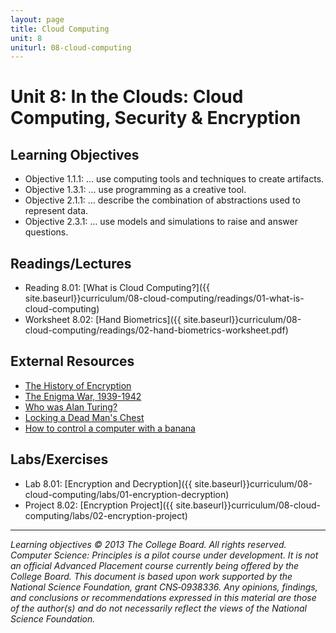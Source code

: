 ```yaml
---
layout: page
title: Cloud Computing
unit: 8
uniturl: 08-cloud-computing
---
```



Unit 8: In the Clouds: Cloud Computing, Security & Encryption
========================================


Learning Objectives
-------------------
 * Objective 1.1.1: … use computing tools and techniques to create artifacts.
 * Objective 1.3.1: … use programming as a creative tool.
 * Objective 2.1.1: … describe the combination of abstractions used to represent data.
 * Objective 2.3.1: … use models and simulations to raise and answer questions.

Readings/Lectures
-----------------
 * Reading 8.01: [What is Cloud Computing?]({{ site.baseurl}}curriculum/08-cloud-computing/readings/01-what-is-cloud-computing)
 * Worksheet 8.02: [Hand Biometrics]({{ site.baseurl}}curriculum/08-cloud-computing/readings/02-hand-biometrics-worksheet.pdf)
 
External Resources
-----------------
 * [The History of Encryption](http://visual.ly/history-encryption)
 * [The Enigma War, 1939-1942](http://www.turing.org.uk/scrapbook/ww2.html)
 * [Who was Alan Turing?](http://www.cs4fn.org/magazine/magazine14.php)
 * [Locking a Dead Man's Chest](http://www.cs4fn.org/binary/lock/)
 * [How to control a computer with a banana](http://www.cnn.com/2013/04/05/tech/innovation/jay-silver-makey/index.html)

Labs/Exercises
--------------
 * Lab 8.01: [Encryption and Decryption]({{ site.baseurl}}curriculum/08-cloud-computing/labs/01-encryption-decryption)
 * Project 8.02: [Encryption Project]({{ site.baseurl}}curriculum/08-cloud-computing/labs/02-encryption-project)
 
---
*Learning objectives © 2013 The College Board. All rights reserved. Computer Science: Principles is a pilot course under development. It is not an official Advanced Placement course currently being offered by the College Board. This document is based upon work supported by the National Science Foundation, grant CNS‐0938336. Any opinions, findings, and conclusions or recommendations expressed in this material are those of the author(s) and do not necessarily reflect the views of the National Science Foundation.*
 
